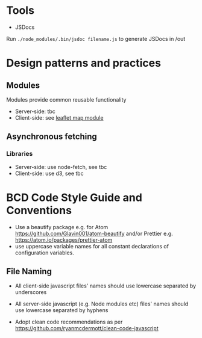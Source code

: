 # Tools
* JSDocs

Run `./node_modules/.bin/jsdoc filename.js` to generate JSDocs in /out

# Design patterns and practices


## Modules
Modules provide common reusable functionality
* Server-side: tbc
* Client-side: see [leaflet map module](https://github.com/BuildingCityDashboards/bcd-dd-v2.1/blob/staging/public/javascripts/modules/leaflet-maps.js)


## Asynchronous fetching
### Libraries
* Server-side: use node-fetch, see tbc
* Client-side: use d3, see tbc


# BCD Code Style Guide and Conventions

* Use a beautify package e.g. for Atom https://github.com/Glavin001/atom-beautify and/or Prettier e.g. https://atom.io/packages/prettier-atom
* use uppercase variable names for all constant declarations of configuration variables.
## File Naming
* All client-side javascript files' names should use lowercase separated by underscores
* All server-side javascript (e.g. Node modules etc) files' names should use lowercase separated by hyphens

* Adopt clean code recommendations as per https://github.com/ryanmcdermott/clean-code-javascript
